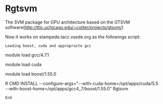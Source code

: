 # Rgtsvm
The SVM package for GPU architecture based on the GTSVM software(http://ttic.uchicago.edu/~cotter/projects/gtsvm/)

Now it works on stampede.tacc.xsede.org as the followings script:

`Loading boost, cuda and appropraite gcc`

module load gcc/4.7.1

module load cuda

module load boost/1.55.0

R CMD INSTALL --configure-args="--with-cuda-home=/opt/apps/cuda/5.5 --with-boost-home=/opt/apps/gcc4_7/boost/1.55.0" Rgtsvm

`End`
